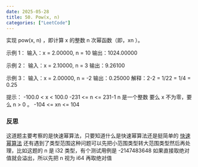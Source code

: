```yaml
---
date: 2025-05-28
title: 50. Pow(x, n)
categories: ["LeetCode"]
---
```


实现 pow(x, n) ，即计算 x 的整数 n 次幂函数（即，xn ）。

示例 1：
输入：x = 2.00000, n = 10
输出：1024.00000

示例 2：
输入：x = 2.10000, n = 3
输出：9.26100

示例 3：
输入：x = 2.00000, n = -2
输出：0.25000
解释：2-2 = 1/22 = 1/4 = 0.25

提示：
-100.0 < x < 100.0
-231 <= n <= 231-1
n 是一个整数
要么 x 不为零，要么 n > 0 。
-104 <= xn <= 104

### 反思

这道题主要考察的是快速幂算法，只要知道什么是快速幂算法还是挺简单的
[快速幂算法](https://leetcode.cn/problems/powx-n/solutions/2858114/tu-jie-yi-zhang-tu-miao-dong-kuai-su-mi-ykp3i)
还有遇到了类型范围这种问题可以先把小范围类型转大范围类型然后再处理，比如这题的 n 是 i32 类型，有个测试用例是 -2147483648
如果直接取绝对值就会溢出，所以先把 n 视为 i64 再取绝对值
